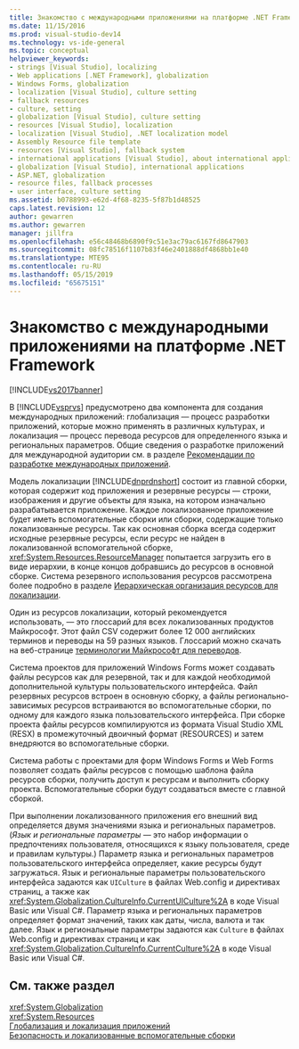```yaml
---
title: Знакомство с международными приложениями на платформе .NET Framework | Документы Майкрософт
ms.date: 11/15/2016
ms.prod: visual-studio-dev14
ms.technology: vs-ide-general
ms.topic: conceptual
helpviewer_keywords:
- strings [Visual Studio], localizing
- Web applications [.NET Framework], globalization
- Windows Forms, globalization
- localization [Visual Studio], culture setting
- fallback resources
- culture, setting
- globalization [Visual Studio], culture setting
- resources [Visual Studio], localization
- localization [Visual Studio], .NET localization model
- Assembly Resource file template
- resources [Visual Studio], fallback system
- international applications [Visual Studio], about international applications
- globalization [Visual Studio], international applications
- ASP.NET, globalization
- resource files, fallback processes
- user interface, culture setting
ms.assetid: b0788993-e62d-4f68-8235-5f87b1d48525
caps.latest.revision: 12
author: gewarren
ms.author: gewarren
manager: jillfra
ms.openlocfilehash: e56c48468b6890f9c51e3ac79ac6167fd8647903
ms.sourcegitcommit: 08fc78516f1107b83f46e2401888df4868bb1e40
ms.translationtype: MTE95
ms.contentlocale: ru-RU
ms.lasthandoff: 05/15/2019
ms.locfileid: "65675151"
---
```

# <a name="introduction-to-international-applications-based-on-the-net-framework"></a>Знакомство с международными приложениями на платформе .NET Framework
[!INCLUDE[vs2017banner](../includes/vs2017banner.md)]

В [!INCLUDE[vsprvs](../includes/vsprvs-md.md)] предусмотрено два компонента для создания международных приложений: глобализация — процесс разработки приложений, которые можно применять в различных культурах, и локализация — процесс перевода ресурсов для определенного языка и региональных параметров. Общие сведения о разработке приложений для международной аудитории см. в разделе [Рекомендации по разработке международных приложений](https://msdn.microsoft.com/library/f08169c7-aad8-4ec3-9a21-9ebd3b89986c).  
  
 Модель локализации [!INCLUDE[dnprdnshort](../includes/dnprdnshort-md.md)] состоит из главной сборки, которая содержит код приложения и резервные ресурсы — строки, изображения и другие объекты для языка, на котором изначально разрабатывается приложение. Каждое локализованное приложение будет иметь вспомогательные сборки или сборки, содержащие только локализованные ресурсы. Так как основная сборка всегда содержит исходные резервные ресурсы, если ресурс не найден в локализованной вспомогательной сборке, <xref:System.Resources.ResourceManager> попытается загрузить его в виде иерархии, в конце концов добравшись до ресурсов в основной сборке. Система резервного использования ресурсов рассмотрена более подробно в разделе [Иерархическая организация ресурсов для локализации](../ide/hierarchical-organization-of-resources-for-localization.md).  
  
 Один из ресурсов локализации, который рекомендуется использовать, — это глоссарий для всех локализованных продуктов Майкрософт. Этот файл CSV содержит более 12 000 английских терминов и переводы на 59 разных языков. Глоссарий можно скачать на веб-странице [терминологии Майкрософт для переводов](http://go.microsoft.com/fwlink/?LinkId=128146).  
  
 Система проектов для приложений Windows Forms может создавать файлы ресурсов как для резервной, так и для каждой необходимой дополнительной культуры пользовательского интерфейса. Файл резервных ресурсов встроен в основную сборку, а файлы регионально-зависимых ресурсов встраиваются во вспомогательные сборки, по одному для каждого языка пользовательского интерфейса. При сборке проекта файлы ресурсов компилируются из формата Visual Studio XML (RESX) в промежуточный двоичный формат (RESOURCES) и затем внедряются во вспомогательные сборки.  
  
 Система работы с проектами для форм Windows Forms и Web Forms позволяет создать файлы ресурсов с помощью шаблона файла ресурсов сборки, получить доступ к ресурсам и выполнить сборку проекта. Вспомогательные сборки будут создаваться вместе с главной сборкой.  
  
 При выполнении локализованного приложения его внешний вид определяется двумя значениями языка и региональных параметров. (*Язык и региональные параметры* — это набор информации о предпочтениях пользователя, относящихся к языку пользователя, среде и правилам культуры.) Параметр языка и региональных параметров пользовательского интерфейса определяет, какие ресурсы будут загружаться. Язык и региональные параметры пользовательского интерфейса задаются как `UICulture` в файлах Web.config и директивах страниц, а также как <xref:System.Globalization.CultureInfo.CurrentUICulture%2A> в коде Visual Basic или Visual C#. Параметр языка и региональных параметров определяет формат значений, таких как даты, числа, валюта и так далее. Язык и региональные параметры задаются как `Culture` в файлах Web.config и директивах страниц и как <xref:System.Globalization.CultureInfo.CurrentCulture%2A> в коде Visual Basic или Visual C#.  
  
## <a name="see-also"></a>См. также раздел  
 <xref:System.Globalization>   
 <xref:System.Resources>   
 [Глобализация и локализация приложений](../ide/globalizing-and-localizing-applications.md)   
 [Безопасность и локализованные вспомогательные сборки](../ide/security-and-localized-satellite-assemblies.md)
